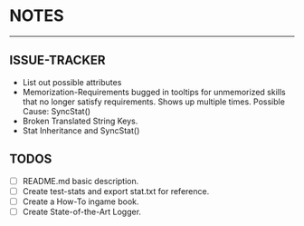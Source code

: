 # NOTES

----------

## ISSUE-TRACKER

* List out possible attributes
* Memorization-Requirements bugged in tooltips for unmemorized skills that no longer satisfy requirements. Shows up multiple times. Possible Cause: SyncStat()
* Broken Translated String Keys.
* Stat Inheritance and SyncStat()

## TODOS

* [ ] README.md basic description.
* [ ] Create test-stats and export stat.txt for reference.
* [ ] Create a How-To ingame book.
* [ ] Create State-of-the-Art Logger.
